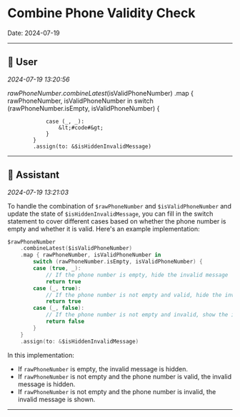 # Combine Phone Validity Check

Date: 2024-07-19

---

## 👤 User
*2024-07-19 13:20:56*

$rawPhoneNumber
            .combineLatest($isValidPhoneNumber)
            .map { rawPhoneNumber, isValidPhoneNumber in
                switch (rawPhoneNumber.isEmpty, isValidPhoneNumber) {
                    
                case (_, _):
                    &lt;#code#&gt;
                }
            }
            .assign(to: &$isHiddenInvalidMessage)

---

## 🤖 Assistant
*2024-07-19 13:21:03*

To handle the combination of `$rawPhoneNumber` and `$isValidPhoneNumber` and update the state of `$isHiddenInvalidMessage`, you can fill in the switch statement to cover different cases based on whether the phone number is empty and whether it is valid. Here's an example implementation:

```swift
$rawPhoneNumber
    .combineLatest($isValidPhoneNumber)
    .map { rawPhoneNumber, isValidPhoneNumber in
        switch (rawPhoneNumber.isEmpty, isValidPhoneNumber) {
        case (true, _):
            // If the phone number is empty, hide the invalid message
            return true
        case (_, true):
            // If the phone number is not empty and valid, hide the invalid message
            return true
        case (_, false):
            // If the phone number is not empty and invalid, show the invalid message
            return false
        }
    }
    .assign(to: &$isHiddenInvalidMessage)
```

In this implementation:
- If `rawPhoneNumber` is empty, the invalid message is hidden.
- If `rawPhoneNumber` is not empty and the phone number is valid, the invalid message is hidden.
- If `rawPhoneNumber` is not empty and the phone number is invalid, the invalid message is shown.

---
